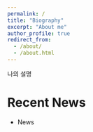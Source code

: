 ```yaml
---
permalink: /
title: "Biography"
excerpt: "About me"
author_profile: true
redirect_from: 
  - /about/
  - /about.html
---
```


나의 설명

# Recent News
* News
